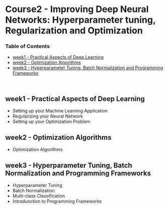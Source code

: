 # Course2 - Improving Deep Neural Networks: Hyperparameter tuning, Regularization and Optimization

### Table of Contents

  - [week1 - Practical Aspects of Deep Learning](#week1---practical-aspects-of-deep-learning)
  - [week2 - Optimization Algorithms](#week2---optimization-algorithms)
  - [week3 - Hyperparameter Tuning, Batch Normalization and Programming Frameworks](#week3---hyperparameter-tuning-batch-normalization-and-programming-frameworks)
<br/>

## week1 - Practical Aspects of Deep Learning
- Setting up your Machine Learning Application
- Regularizing your Neural Network
- Setting up your Optimization Problem

## week2 -  Optimization Algorithms
- Optimization Algorithms

## week3 - Hyperparameter Tuning, Batch Normalization and Programming Frameworks
- Hyperparameter Tuning
- Batch Normalization
- Multi-class Classification
- Introdunction to Programming Frameworks
<!--stackedit_data:
eyJoaXN0b3J5IjpbLTExMjYwNTg4MTVdfQ==
-->